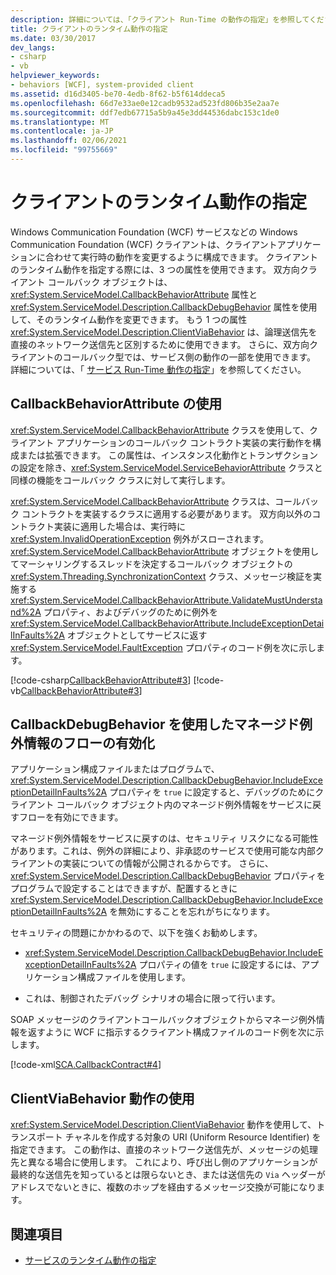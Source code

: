 ```yaml
---
description: 詳細については、「クライアント Run-Time の動作の指定」を参照してください。
title: クライアントのランタイム動作の指定
ms.date: 03/30/2017
dev_langs:
- csharp
- vb
helpviewer_keywords:
- behaviors [WCF], system-provided client
ms.assetid: d16d3405-be70-4edb-8f62-b5f614ddeca5
ms.openlocfilehash: 66d7e33ae0e12cadb9532ad523fd806b35e2aa7e
ms.sourcegitcommit: ddf7edb67715a5b9a45e3dd44536dabc153c1de0
ms.translationtype: MT
ms.contentlocale: ja-JP
ms.lasthandoff: 02/06/2021
ms.locfileid: "99755669"
---
```

# <a name="specifying-client-run-time-behavior"></a>クライアントのランタイム動作の指定

Windows Communication Foundation (WCF) サービスなどの Windows Communication Foundation (WCF) クライアントは、クライアントアプリケーションに合わせて実行時の動作を変更するように構成できます。 クライアントのランタイム動作を指定する際には、3 つの属性を使用できます。 双方向クライアント コールバック オブジェクトは、<xref:System.ServiceModel.CallbackBehaviorAttribute> 属性と <xref:System.ServiceModel.Description.CallbackDebugBehavior> 属性を使用して、そのランタイム動作を変更できます。 もう 1 つの属性 <xref:System.ServiceModel.Description.ClientViaBehavior> は、論理送信先を直接のネットワーク送信先と区別するために使用できます。 さらに、双方向クライアントのコールバック型では、サービス側の動作の一部を使用できます。 詳細については、「 [サービス Run-Time 動作の指定](specifying-service-run-time-behavior.md)」を参照してください。  
  
## <a name="using-the-callbackbehaviorattribute"></a>CallbackBehaviorAttribute の使用  

 <xref:System.ServiceModel.CallbackBehaviorAttribute> クラスを使用して、クライアント アプリケーションのコールバック コントラクト実装の実行動作を構成または拡張できます。 この属性は、インスタンス化動作とトランザクションの設定を除き、<xref:System.ServiceModel.ServiceBehaviorAttribute> クラスと同様の機能をコールバック クラスに対して実行します。  
  
 <xref:System.ServiceModel.CallbackBehaviorAttribute> クラスは、コールバック コントラクトを実装するクラスに適用する必要があります。 双方向以外のコントラクト実装に適用した場合は、実行時に <xref:System.InvalidOperationException> 例外がスローされます。 <xref:System.ServiceModel.CallbackBehaviorAttribute> オブジェクトを使用してマーシャリングするスレッドを決定するコールバック オブジェクトの <xref:System.Threading.SynchronizationContext> クラス、メッセージ検証を実施する <xref:System.ServiceModel.CallbackBehaviorAttribute.ValidateMustUnderstand%2A> プロパティ、およびデバッグのために例外を <xref:System.ServiceModel.CallbackBehaviorAttribute.IncludeExceptionDetailInFaults%2A> オブジェクトとしてサービスに返す <xref:System.ServiceModel.FaultException> プロパティのコード例を次に示します。  
  
 [!code-csharp[CallbackBehaviorAttribute#3](../../../samples/snippets/csharp/VS_Snippets_CFX/callbackbehaviorattribute/cs/client.cs#3)]
 [!code-vb[CallbackBehaviorAttribute#3](../../../samples/snippets/visualbasic/VS_Snippets_CFX/callbackbehaviorattribute/vb/client.vb#3)]  
  
## <a name="using-callbackdebugbehavior-to-enable-the-flow-of-managed-exception-information"></a>CallbackDebugBehavior を使用したマネージド例外情報のフローの有効化  

 アプリケーション構成ファイルまたはプログラムで、<xref:System.ServiceModel.Description.CallbackDebugBehavior.IncludeExceptionDetailInFaults%2A> プロパティを `true` に設定すると、デバッグのためにクライアント コールバック オブジェクト内のマネージド例外情報をサービスに戻すフローを有効にできます。  
  
 マネージド例外情報をサービスに戻すのは、セキュリティ リスクになる可能性があります。これは、例外の詳細により、非承認のサービスで使用可能な内部クライアントの実装についての情報が公開されるからです。 さらに、<xref:System.ServiceModel.Description.CallbackDebugBehavior> プロパティをプログラムで設定することはできますが、配置するときに <xref:System.ServiceModel.Description.CallbackDebugBehavior.IncludeExceptionDetailInFaults%2A> を無効にすることを忘れがちになります。  
  
 セキュリティの問題にかかわるので、以下を強くお勧めします。  
  
- <xref:System.ServiceModel.Description.CallbackDebugBehavior.IncludeExceptionDetailInFaults%2A> プロパティの値を `true` に設定するには、アプリケーション構成ファイルを使用します。  
  
- これは、制御されたデバッグ シナリオの場合に限って行います。  
  
 SOAP メッセージのクライアントコールバックオブジェクトからマネージ例外情報を返すように WCF に指示するクライアント構成ファイルのコード例を次に示します。  
  
 [!code-xml[SCA.CallbackContract#4](../../../samples/snippets/csharp/VS_Snippets_CFX/sca.callbackcontract/cs/client.exe.config#4)]  

## <a name="using-the-clientviabehavior-behavior"></a>ClientViaBehavior 動作の使用  

 <xref:System.ServiceModel.Description.ClientViaBehavior> 動作を使用して、トランスポート チャネルを作成する対象の URI (Uniform Resource Identifier) を指定できます。 この動作は、直接のネットワーク送信先が、メッセージの処理先と異なる場合に使用します。 これにより、呼び出し側のアプリケーションが最終的な送信先を知っているとは限らないとき、または送信先の `Via` ヘッダーがアドレスでないときに、複数のホップを経由するメッセージ交換が可能になります。  
  
## <a name="see-also"></a>関連項目

- [サービスのランタイム動作の指定](specifying-service-run-time-behavior.md)
